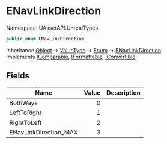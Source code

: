 # ENavLinkDirection

Namespace: UAssetAPI.UnrealTypes

```csharp
public enum ENavLinkDirection
```

Inheritance [Object](https://docs.microsoft.com/en-us/dotnet/api/system.object) → [ValueType](https://docs.microsoft.com/en-us/dotnet/api/system.valuetype) → [Enum](https://docs.microsoft.com/en-us/dotnet/api/system.enum) → [ENavLinkDirection](./uassetapi.unrealtypes.enavlinkdirection.md)<br>
Implements [IComparable](https://docs.microsoft.com/en-us/dotnet/api/system.icomparable), [IFormattable](https://docs.microsoft.com/en-us/dotnet/api/system.iformattable), [IConvertible](https://docs.microsoft.com/en-us/dotnet/api/system.iconvertible)

## Fields

| Name | Value | Description |
| --- | --: | --- |
| BothWays | 0 |  |
| LeftToRight | 1 |  |
| RightToLeft | 2 |  |
| ENavLinkDirection_MAX | 3 |  |
